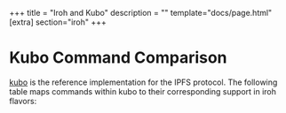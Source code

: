 +++
title = "Iroh and Kubo"
description = ""
template="docs/page.html"
[extra]
section="iroh"
+++

# Kubo Command Comparison

[kubo](https://github.com/ipfs/kubo) is the reference implementation for the IPFS protocol. The following table maps commands within kubo to their corresponding support in iroh flavors:

<div>
  <div id="commands_table"></div>
  <script type="text/javascript" src="/docs/iroh-and-kubo/d3.v3.min.js"></script>
  <script type="text/javascript" charset="utf-8">
    const csvFields = ["command name", "group", "iroh core support", "iroh mobile support"]
    window.addEventListener("load", function() {
        d3.csv(
            "/docs/iroh-and-kubo/iroh-and-kubo.csv",
            (d) => csvFields.map((f) => d[f]),
        )
        .then((parsedCSV) => {
            console.log(parsedCSV);
            var container = d3.select("#commands_table")
              .append("table")
              .selectAll("tr")
                  .data([csvFields].concat(parsedCSV)).enter()
                  .append("tr")
              .selectAll("td")
                  .data(function(d) { return d; }).enter()
                  .append("td")
                  .text(function(d) { return d; });
        })
      });
  </script>
</div>
